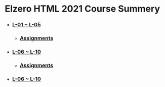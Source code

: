 # Elzero HTML 2021 Course Summery

* ### [L-01 ~ L-05](https://github.com/islamahmedc/Elzero_HTML_2021_Course/wiki/Home---L-01-~-L-05)
    * ### [Assignments](https://github.com/islamahmedc/Elzero_HTML_2021_Course/tree/master/Assignments/L-01~L-05)
* ### [L-06 ~ L-10](https://github.com/islamahmedc/Elzero_HTML_2021_Course/wiki/L-06-~-L-10)
    * ### [Assignments](https://github.com/islamahmedc/Elzero_HTML_2021_Course/tree/master/Assignments/L-06~L-10)
* ### [L-06 ~ L-10](https://github.com/islamahmedc/Elzero_HTML_2021_Course/wiki/L-11-~-L-15)